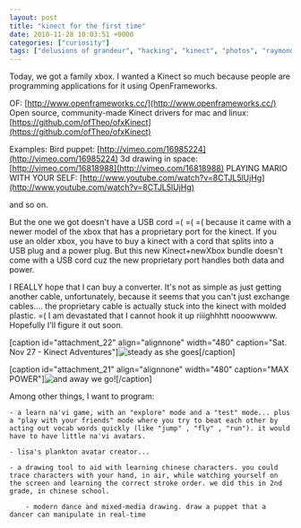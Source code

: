 ```yaml
---
layout: post
title: "kinect for the first time"
date: 2010-11-28 10:03:51 +0000
categories: ["curiosity"]
tags: ["delusions of grandeur", "hacking", "kinect", "photos", "raymond", "silly", "wishful thinking", "xbox"]
---
```


Today, we got a family xbox. I wanted a Kinect so much because people are programming applications for it using OpenFrameworks.

OF: [http://www.openframeworks.cc/](http://www.openframeworks.cc/)
Open source, community-made Kinect drivers for mac and linux: [https://github.com/ofTheo/ofxKinect](https://github.com/ofTheo/ofxKinect)

Examples:
Bird puppet: [http://vimeo.com/16985224](http://vimeo.com/16985224)
3d drawing in space: [http://vimeo.com/16818988](http://vimeo.com/16818988)
PLAYING MARIO WITH YOUR SELF: [http://www.youtube.com/watch?v=8CTJL5lUjHg](http://www.youtube.com/watch?v=8CTJL5lUjHg)

and so on.

But the one we got doesn't have a USB cord =( =(  =( because it came with a newer model of the xbox that has a proprietary  port for the kinect. If you use an older xbox, you have to buy a kinect with a cord that splits into a USB plug and a power plug. But this new Kinect+newXbox bundle doesn't come with a USB cord cuz the new proprietary port handles both data and power.

I REALLY hope that I can buy a converter. It's not as simple as just getting another cable, unfortunately, because it seems that you can't just exchange cables.... the proprietary cable is actually stuck into the kinect with molded plastic. =( I am devastated that I cannot hook it up riiighhhtt nooowwww. Hopefully I'll figure it out soon.

[caption id="attachment_22" align="alignnone" width="480" caption="Sat. Nov 27 - Kinect Adventures"]![steady as she goes](https://judytuna.com/wp-content/uploads/2010/11/jralegtostandon.jpg)[/caption]

[caption id="attachment_21" align="alignnone" width="480" caption="MAX POWER"]![and away we go!](https://judytuna.com/wp-content/uploads/2010/11/jrdoublejump.jpg)[/caption]

Among other things, I want to program:

	- a learn na'vi game, with an "explore" mode and a "test" mode... plus a "play with your friends" mode where you try to beat each other by acting out vocab words quickly (like "jump" , "fly" , "run"). it would have to have little na'vi avatars.

	- lisa's plankton avatar creator... 

	- a drawing tool to aid with learning chinese characters. you could trace characters with your hand, in air, while watching yourself on the screen and learning the correct stroke order. we did this in 2nd grade, in chinese school.

        - modern dance and mixed-media drawing. draw a puppet that a dancer can manipulate in real-time